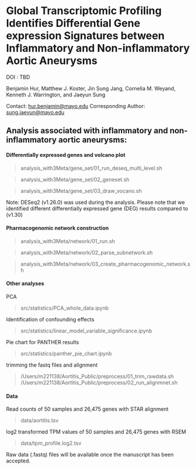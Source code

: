 Global Transcriptomic Profiling Identifies Differential Gene expression Signatures between Inflammatory and Non-inflammatory Aortic Aneurysms
=========================

DOI : TBD

Benjamin Hur, Matthew J. Koster, Jin Sung Jang, Cornelia M. Weyand, Kenneth J. Warrington, and Jaeyun Sung

Contact: hur.benjamin@mayo.edu
Corresponding Author: sung.jaeyun@mayo.edu

## Analysis associated with inflammatory and non-inflammatory aortic aneurysms:


#### Differentially expressed genes and volcano plot

>analysis_with3Meta/gene_set/01_run_deseq_multi_level.sh

>analysis_with3Meta/gene_set/02_geneset.sh

>analysis_with3Meta/gene_set/03_draw_vocano.sh

Note: DESeq2 (v1.26.0) was used during the analysis. Please note that we identified different differentially expressed gene (DEG) results compared to (v1.30)

#### Pharmacogenomic network construction

>analysis_with3Meta/network/01_run.sh

>analysis_with3Meta/network/02_parse_subnetwork.sh

>analysis_with3Meta/network/03_create_pharmacogenomic_network.sh

#### Other analyses

PCA
>src/statistics/PCA_whole_data.ipynb

Identification of confounding effects
>src/statistics/linear_model_variable_significance.ipynb

Pie chart for PANTHER results
>src/statistics/panther_pie_chart.ipynb

trimming the fastq files and alignment
>/Users/m221138/Aortitis_Public/preprocess/01_trim_rawdata.sh
>/Users/m221138/Aortitis_Public/preprocess/02_run_alignmnet.sh

#### Data

Read counts of 50 samples and 26,475 genes with STAR alignment

>data/aortitis.tsv

log2 transformed TPM values of 50 samples and 26,475 genes with RSEM

>data/tpm_profile.log2.tsv

Raw data (.fastq) files will be available once the manuscript has been accepted.
